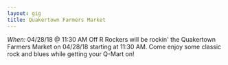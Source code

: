 ```yaml
---
layout: gig
title: Quakertown Farmers Market
---
```

*When:* 04/28/18 @ 11:30 AM
Off R Rockers will be rockin' the Quakertown Farmers Market on 04/28/18 starting at 11:30 AM. Come enjoy some classic rock and blues while getting your Q-Mart on!
